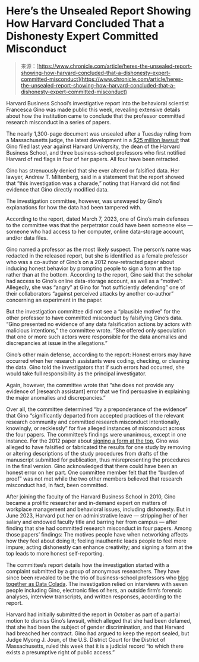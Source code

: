 <!--yml
category: 未分类
date: 2024-05-27 14:59:49
-->

# Here’s the Unsealed Report Showing How Harvard Concluded That a Dishonesty Expert Committed Misconduct

> 来源：[https://www.chronicle.com/article/heres-the-unsealed-report-showing-how-harvard-concluded-that-a-dishonesty-expert-committed-misconduct](https://www.chronicle.com/article/heres-the-unsealed-report-showing-how-harvard-concluded-that-a-dishonesty-expert-committed-misconduct)

Harvard Business School’s investigative report into the behavioral scientist Francesca Gino was made public this week, revealing extensive details about how the institution came to conclude that the professor committed research misconduct in a series of papers.

The nearly 1,300-page document was unsealed after a Tuesday ruling from a Massachusetts judge, the latest development in a [$25 million lawsuit](https://www.chronicle.com/article/scholar-accused-of-research-fraud-sues-harvard-and-data-sleuths-alleging-a-smear-campaign) that Gino filed last year against Harvard University, the dean of the Harvard Business School, and three business-school professors who first notified Harvard of red flags in four of her papers. All four have been retracted.

Gino has strenuously denied that she ever altered or falsified data. Her lawyer, Andrew T. Miltenberg, said in a statement that the report showed that “this investigation was a charade,” noting that Harvard did not find evidence that Gino directly modified data.

The investigation committee, however, was unswayed by Gino’s explanations for how the data had been tampered with.

According to the report, dated March 7, 2023, one of Gino’s main defenses to the committee was that the perpetrator could have been someone else — someone who had access to her computer, online data-storage account, and/or data files.

Gino named a professor as the most likely suspect. The person’s name was redacted in the released report, but she is identified as a female professor who was a co-author of Gino’s on a 2012 now-retracted paper about inducing honest behavior by prompting people to sign a form at the top rather than at the bottom. According to the report, Gino said that the scholar had access to Gino’s online data-storage account, as well as a “motive”: Allegedly, she was “angry” at Gino for “not sufficiently defending” one of their collaborators “against perceived attacks by another co-author” concerning an experiment in the paper.

But the investigation committee did not see a “plausible motive” for the other professor to have committed misconduct by falsifying Gino’s data. “Gino presented no evidence of any data falsification actions by actors with malicious intentions,” the committee wrote. “She offered only speculation that one or more such actors were responsible for the data anomalies and discrepancies at issue in the allegations.”

Gino’s other main defense, according to the report: Honest errors may have occurred when her research assistants were coding, checking, or cleaning the data. Gino told the investigators that if such errors had occurred, she would take full responsibility as the principal investigator.

Again, however, the committee wrote that “she does not provide any evidence of [research assistant] error that we find persuasive in explaining the major anomalies and discrepancies.”

Over all, the committee determined “by a preponderance of the evidence” that Gino “significantly departed from accepted practices of the relevant research community and committed research misconduct intentionally, knowingly, or recklessly” for five alleged instances of misconduct across the four papers. The committee’s findings were unanimous, except in one instance. For the 2012 paper about [signing a form at the top](https://www.pnas.org/doi/10.1073/pnas.1209746109), Gino was alleged to have falsified or fabricated the results for one study by removing or altering descriptions of the study procedures from drafts of the manuscript submitted for publication, thus misrepresenting the procedures in the final version. Gino acknowledged that there could have been an honest error on her part. One committee member felt that the “burden of proof” was not met while the two other members believed that research misconduct had, in fact, been committed.

After joining the faculty of the Harvard Business School in 2010, Gino became a prolific researcher and in-demand expert on matters of workplace management and behavioral issues, including dishonesty. But in June 2023, Harvard put her on administrative leave — stripping her of her salary and endowed faculty title and barring her from campus — after finding that she had committed research misconduct in four papers. Among those papers’ findings: The motives people have when networking affects how they feel about doing it; feeling inauthentic leads people to feel more impure; acting dishonestly can enhance creativity; and signing a form at the top leads to more honest self-reporting.

The committee’s report details how the investigation started with a complaint submitted by a group of anonymous researchers. They have since been revealed to be the trio of business-school professors who [blog together as Data Colada](https://datacolada.org/109). The investigation relied on interviews with seven people including Gino, electronic files of hers, an outside firm’s forensic analyses, interview transcripts, and written responses, according to the report.

Harvard had initially submitted the report in October as part of a partial motion to dismiss Gino’s lawsuit, which alleged that she had been defamed, that she had been the subject of gender discrimination, and that Harvard had breached her contract. Gino had argued to keep the report sealed, but Judge Myong J. Joun, of the U.S. District Court for the District of Massachusetts, ruled this week that it is a judicial record “to which there exists a presumptive right of public access.”